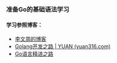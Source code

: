 ### 准备Go的基础语法学习

#### 学习参照博客：

* [李文周的博客](https://www.liwenzhou.com/posts/Go/golang-menu/)
*  [Golang开发之路 | YUAN (yuan316.com)](http://www.yuan316.com/post/Golang开发之路/) 
*  [Go语言精进之路](https://golang-minibear2333.github.io/)





